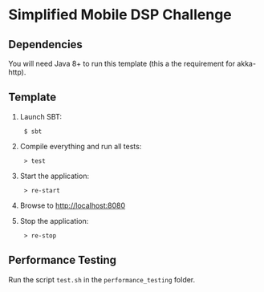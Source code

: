 # Simplified Mobile DSP Challenge

## Dependencies

You will need Java 8+ to run this template (this a the requirement for akka-http).

## Template

1. Launch SBT:

        $ sbt

2. Compile everything and run all tests:

        > test

3. Start the application:

        > re-start

4. Browse to [http://localhost:8080](http://localhost:8080/)

5. Stop the application:

        > re-stop


## Performance Testing

Run the script `test.sh` in the `performance_testing` folder.
